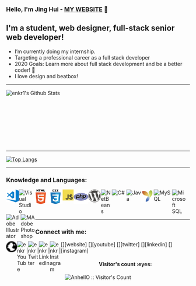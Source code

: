 ### Hello, I'm Jing Hui - [MY WEBSITE][website] 👋

## I'm a student, web designer, full-stack senior web developer!
- I’m currently doing my internship.
- Targeting a professional career as a full stack developer
- 2020 Goals: Learn more about full stack development and be a better coder! 🤣
- I love design and beatbox!

---

<img align="left" alt="enkr1's Github Stats" src="https://github-readme-stats.vercel.app/api?username=enkr1&show_icons=true&hide_border=true&count_private=true&show_icons=true&theme=tokyonight" />

<br>
<br>
<br>
<br>
<br>
<br>
<br>
<br>
<br>

---

[![Top Langs](https://github-readme-stats.vercel.app/api/top-langs/?username=enkr1&layout=compact&hide_border=true&count_private=true&theme=tokyonight)](https://github.com/enkr1/github-readme-stats)

---

### Knowledge and Languages:

<!-- frontend -->
<img style="margin: auto;" align="left" alt="Visual Studio Code" width="35px" src="https://raw.githubusercontent.com/github/explore/80688e429a7d4ef2fca1e82350fe8e3517d3494d/topics/visual-studio-code/visual-studio-code.png" />
<img style="margin: auto;" align="left" alt="Visual Studio" width="40px" src="https://img.icons8.com/fluent/48/000000/visual-studio-2019.png" />
<img style="margin: auto;" align="left" alt="HTML5" width="40px" src="https://raw.githubusercontent.com/github/explore/80688e429a7d4ef2fca1e82350fe8e3517d3494d/topics/html/html.png" />
<img style="margin: auto;" align="left" alt="CSS3" width="40px" src="https://raw.githubusercontent.com/github/explore/80688e429a7d4ef2fca1e82350fe8e3517d3494d/topics/css/css.png" />
<img style="margin: auto;" align="left" alt="JavaScript" width="30px" src="https://raw.githubusercontent.com/github/explore/80688e429a7d4ef2fca1e82350fe8e3517d3494d/topics/javascript/javascript.png" />
<img style="margin: auto;" align="left" alt="php" width="40px" src="https://raw.githubusercontent.com/github/explore/80688e429a7d4ef2fca1e82350fe8e3517d3494d/topics/php/php.png" />
<img style="margin: auto;" align="left" alt="WordPress" width="35px" src="https://raw.githubusercontent.com/github/explore/80688e429a7d4ef2fca1e82350fe8e3517d3494d/topics/wordpress/wordpress.png" />

<!-- backend -->
<img align="left" alt="NetBeans" width="30px" src="https://upload.wikimedia.org/wikipedia/commons/9/98/Apache_NetBeans_Logo.svg" />
<img align="left" alt="C#" width="40px" src="https://img.icons8.com/color/48/000000/c-sharp-logo.png" />
<img align="left" alt="Java" width="40px" src="https://img.icons8.com/color/48/000000/java-coffee-cup-logo.png" />
<img align="left" alt="yii2" width="35px" src="https://raw.githubusercontent.com/github/explore/80688e429a7d4ef2fca1e82350fe8e3517d3494d/topics/yii/yii.png" />
<img align="left" alt="MySQL" width="50px" src="https://cdn.worldvectorlogo.com/logos/mysql.svg" />
<img align="left" alt="Microsoft SQL" width="40px" src="https://img.icons8.com/color/48/000000/microsoft-sql-server.png" />

<!-- design tools -->
<img align="left" alt="Adobe Illustrator" width="40px" src="https://img.icons8.com/color/48/000000/adobe-illustrator.png" />
<img align="left" alt="MAdobe Photoshop" width="40px" src="https://img.icons8.com/fluent/48/000000/adobe-photoshop.png" />

<!--
<img align="left" alt="Sass" width="26px" src="https://raw.githubusercontent.com/github/explore/80688e429a7d4ef2fca1e82350fe8e3517d3494d/topics/sass/sass.png" />
<img align="left" alt="React" width="26px" src="https://raw.githubusercontent.com/github/explore/80688e429a7d4ef2fca1e82350fe8e3517d3494d/topics/react/react.png" />
<img align="left" alt="Gatsby" width="26px" src="https://raw.githubusercontent.com/github/explore/e94815998e4e0713912fed477a1f346ec04c3da2/topics/gatsby/gatsby.png" />
<img align="left" alt="GraphQL" width="26px" src="https://raw.githubusercontent.com/github/explore/80688e429a7d4ef2fca1e82350fe8e3517d3494d/topics/graphql/graphql.png" />
<img align="left" alt="Node.js" width="26px" src="https://raw.githubusercontent.com/github/explore/80688e429a7d4ef2fca1e82350fe8e3517d3494d/topics/nodejs/nodejs.png" />
<img align="left" alt="Deno" width="26px" src="https://raw.githubusercontent.com/github/explore/361e2821e2dea67711cde99c9c40ed357061cf27/topics/deno/deno.png" />
<img align="left" alt="MongoDB" width="26px" src="https://raw.githubusercontent.com/github/explore/80688e429a7d4ef2fca1e82350fe8e3517d3494d/topics/mongodb/mongodb.png" />
-->
<br>
<br>
<br>
<br>

---

### Connect with me:
<p>
[<img align="left" alt="enkr.business" width="30px" src="https://raw.githubusercontent.com/iconic/open-iconic/master/svg/globe.svg" />][website]
[<img align="left" alt="enkr | YouTube" width="30px" src="https://cdn.jsdelivr.net/npm/simple-icons@v3/icons/youtube.svg" />][youtube]
[<img align="left" alt="enkr | Twitter" width="30px" src="https://cdn.jsdelivr.net/npm/simple-icons@v3/icons/twitter.svg" />][twitter]
[<img align="left" alt="enkr | LinkedIn" width="30px" src="https://cdn.jsdelivr.net/npm/simple-icons@v3/icons/linkedin.svg" />][linkedin]
[<img align="left" alt="enkr | Instagram" width="30px" src="https://cdn.jsdelivr.net/npm/simple-icons@v3/icons/instagram.svg" />][instagram]
</p>

<h4 align="center">Visitor's count :eyes:</h4>

<p align="center"><img src="https://profile-counter.glitch.me/{enkr1}/count.svg" alt="AnhellO :: Visitor's Count" /></p>

[website]: https://enkr.business
[twitter]: https://twitter.com/enkr_jinghui
[youtube]: https://youtube.com/channel/UCJJmK5bN3b4izpMb2vtRXpw?view_as=subscriberchannel/UCJJmK5bN3b4izpMb2vtRXpw?view_as=subscriber
[instagram]: https://instagram.com/enkr1
[linkedin]: https://linkedin.com/in/jinghuipang/

<!--
### Hi there 👋

**enkr1/enkr1** is a ✨ _special_ ✨ repository because its `README.md` (this file) appears on your GitHub profile.

Here are some ideas to get you started:

- 🔭 I’m currently working on ...
- 🌱 I’m currently learning ...
- 👯 I’m looking to collaborate on ...
- 🤔 I’m looking for help with ...
- 💬 Ask me about ...
- 📫 How to reach me: ...
- 😄 Pronouns: ...
- ⚡ Fun fact: ...
-->
